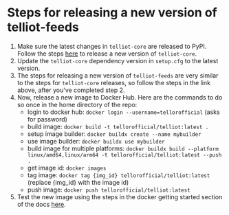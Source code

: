 # Steps for releasing a new version of telliot-feeds

1. Make sure the latest changes in `telliot-core` are released to PyPI. Follow the steps [here](https://tellor-io.github.io/telliot-core/contributing/#new-release-processchecklist) to release a new version of `telliot-core`.
2. Update the `telliot-core` dependency version in `setup.cfg` to the latest version.
3. The steps for releasing a new version of `telliot-feeds` are very similar to the steps for `telliot-core` releases, so follow the steps in the link above, after you've completed step 2.
4. Now, release a new image to Docker Hub. Here are the commands to do so once in the home directory of the repo:
    - login to docker hub: `docker login --username=tellorofficial` (asks for password)
    - build image: `docker build -t tellorofficial/telliot:latest .`
    - setup image builder: `docker buildx create --name mybuilder`
    - use image builder: `docker buildx use mybuilder`
    - build image for multiple platforms: `docker buildx build --platform linux/amd64,linux/arm64 -t tellorofficial/telliot:latest --push .`
    - get image id: `docker images`
    - tag image: `docker tag {img_id} tellorofficial/telliot:latest` (replace {img_id} with the image id)
    - push image: `docker push tellorofficial/telliot:latest`
5. Test the new image using the steps in the docker getting started section of the docs [here](https://tellor-io.github.io/telliot-feeds/getting-started/#setup-environment-with-docker).
